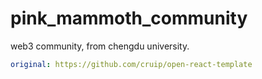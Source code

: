 # pink_mammoth_community

web3 community, from chengdu university.

```yaml
original: https://github.com/cruip/open-react-template
```
